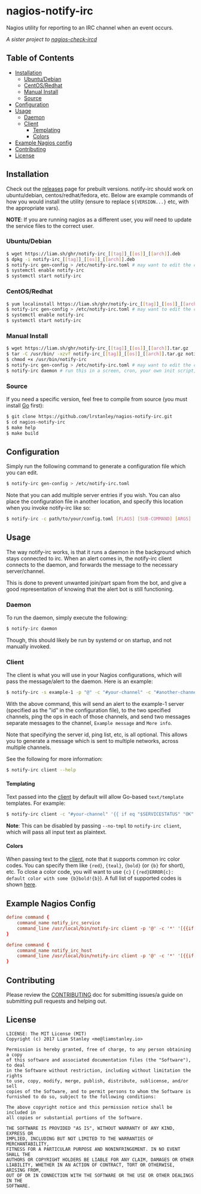 # nagios-notify-irc

Nagios utility for reporting to an IRC channel when an event occurs.

_A sister project to [nagios-check-ircd](https://github.com/lrstanley/nagios-check-ircd)_

## Table of Contents
- [Installation](#installation)
  - [Ubuntu/Debian](#ubuntudebian)
  - [CentOS/Redhat](#centosredhat)
  - [Manual Install](#manual-install)
  - [Source](#source)
- [Configuration](#configuration)
- [Usage](#usage)
  - [Daemon](#daemon)
  - [Client](#client)
    - [Templating](#templating)
    - [Colors](#colors)
- [Example Nagios config](#example-nagios-config)
- [Contributing](#contributing)
- [License](#license)

## Installation

Check out the [releases](https://github.com/lrstanley/nagios-notify-irc/releases)
page for prebuilt versions. notify-irc should work on ubuntu/debian,
centos/redhat/fedora, etc. Below are example commands of how you would install
the utility (ensure to replace `${VERSION...}` etc, with the appropriate vars).

**NOTE**: If you are running nagios as a different user, you _will_ need to
update the service files to the correct user.

### Ubuntu/Debian

```bash
$ wget https://liam.sh/ghr/notify-irc_[[tag]]_[[os]]_[[arch]].deb
$ dpkg -i notify-irc_[[tag]]_[[os]]_[[arch]].deb
$ notify-irc gen-config > /etc/notify-irc.toml # may want to edit the config as well
$ systemctl enable notify-irc
$ systemctl start notify-irc
```

### CentOS/Redhat

```bash
$ yum localinstall https://liam.sh/ghr/notify-irc_[[tag]]_[[os]]_[[arch]].rpm
$ notify-irc gen-config > /etc/notify-irc.toml # may want to edit the config as well
$ systemctl enable notify-irc
$ systemctl start notify-irc
```

### Manual Install

```bash
$ wget https://liam.sh/ghr/notify-irc_[[tag]]_[[os]]_[[arch]].tar.gz
$ tar -C /usr/bin/ -xzvf notify-irc_[[tag]]_[[os]]_[[arch]].tar.gz notify-irc
$ chmod +x /usr/bin/notify-irc
$ notify-irc gen-config > /etc/notify-irc.toml # may want to edit the config as well
$ notify-irc daemon # run this in a screen, cron, your own init script, etc.
```

### Source

If you need a specific version, feel free to compile from source (you must
install [Go](https://golang.org/doc/install) first):

```bash
$ git clone https://github.com/lrstanley/nagios-notify-irc.git
$ cd nagios-notify-irc
$ make help
$ make build
```

## Configuration

Simply run the following command to generate a configuration file which you
can edit.

```bash
$ notify-irc gen-config > /etc/notify-irc.toml
```

Note that you can add multiple server entries if you wish. You can also place
the configuration file in another location, and specify this location when
you invoke notify-irc like so:

```bash
$ notify-irc -c path/to/your/config.toml [FLAGS] [SUB-COMMAND] [ARGS]
```

## Usage

The way notify-irc works, is that it runs a daemon in the background which
stays connected to irc. When an alert comes in, the notify-irc client connects
to the daemon, and forwards the message to the necessary server/channel.

This is done to prevent unwanted join/part spam from the bot, and give a good
representation of knowing that the alert bot is still functioning.

### Daemon

To run the daemon, simply execute the following:

```bash
$ notify-irc daemon
```

Though, this should likely be run by systemd or on startup, and not manually
invoked.

### Client

The client is what you will use in your Nagios configurations, which will
pass the message/alert to the daemon. Here is an example:

```bash
$ notify-irc -s example-1 -p "@" -c "#your-channel" -c "#another-channel" "Example message" "More info"
```

With the above command, this will send an alert to the example-1 server
(specified as the "id" in the configuration file), to the two specified
channels, ping the ops in each of those channels, and send two messages
separate messages to the channel, `Example message` and `More info`.

Note that specifying the server id, ping list, etc, is all optional. This
allows you to generate a message which is sent to multiple networks, across
multiple channels.

See the following for more information:

```bash
$ notify-irc client --help
```

#### Templating

Text passed into the [client](#client) by default will allow Go-based
`text/template` templates. For example:

```bash
$ notify-irc client -c "#your-channel" '{{ if eq "$SERVICESTATUS" "OK" }}Healthy!{{ else }}Uhoh!{{ end }}: Other stuff here.'
```

**Note**: This can be disabled by passing `--no-tmpl` to `notify-irc client`,
which will pass all input text as plaintext.

#### Colors

When passing text to the [client](#client), note that it supports common
irc color codes. You can specify them like `{red}`, `{teal}`, `{bold}` (or
`{b}` for short), etc. To close a color code, you will want to use `{c}` (
`{red}ERROR{c}: default color with some {b}bold!{b}`). A full list of
supported codes is shown [here](https://github.com/lrstanley/girc/blob/ef73e5521b5bcbc1248229d8600e574f90a9508d/format.go#L18-L39).

## Example Nagios Config

```conf
define command {
	command_name notify_irc_service
	command_line /usr/local/bin/notify-irc client -p '@' -c '*' '[{{if eq "$SERVICESTATE$" "OK"}}{green}{{else}}{red}{{end}}{b}$SERVICESTATE${b}{c}] {yellow}{b}$SERVICEDESC${b}{c} :: {teal}$HOSTNAME${c} ({teal}$HOSTADDRESS${c}) :: ({b}$SERVICESTATETYPE${b}: for {cyan}$SERVICEDURATION${c})' '$SERVICEOUTPUT$'
}

define command {
	command_name notify_irc_host
	command_line /usr/local/bin/notify-irc client -p '@' -c '*' '[{{if eq "$HOSTSTATE$" "OK"}}{green}{{else}}{red}{{end}}{b}$HOSTSTATE${b}{c}] {teal}$HOSTNAME${c} ({teal}$HOSTADDRESS${c}) :: ({b}$HOSTSTATETYPE${b}: for {cyan}$HOSTDURATION${c}) :: [ {green}{b}OK:{b} $TOTALHOSTSERVICESOK${c} | {yellow}{b}WARN:{b} $TOTALHOSTSERVICESWARNING${c} | {b}UNKN:{b} $TOTALHOSTSERVICESUNKNOWN$ | {red}{b}CRIT:{b} $TOTALHOSTSERVICESCRITICAL${c} ]' '$HOSTOUTPUT$'
}
```

## Contributing

Please review the [CONTRIBUTING](https://github.com/lrstanley/nagios-notify-irc/blob/master/CONTRIBUTING.md)
doc for submitting issues/a guide on submitting pull requests and helping out.

## License

    LICENSE: The MIT License (MIT)
    Copyright (c) 2017 Liam Stanley <me@liamstanley.io>

    Permission is hereby granted, free of charge, to any person obtaining a copy
    of this software and associated documentation files (the "Software"), to deal
    in the Software without restriction, including without limitation the rights
    to use, copy, modify, merge, publish, distribute, sublicense, and/or sell
    copies of the Software, and to permit persons to whom the Software is
    furnished to do so, subject to the following conditions:

    The above copyright notice and this permission notice shall be included in
    all copies or substantial portions of the Software.

    THE SOFTWARE IS PROVIDED "AS IS", WITHOUT WARRANTY OF ANY KIND, EXPRESS OR
    IMPLIED, INCLUDING BUT NOT LIMITED TO THE WARRANTIES OF MERCHANTABILITY,
    FITNESS FOR A PARTICULAR PURPOSE AND NONINFRINGEMENT. IN NO EVENT SHALL THE
    AUTHORS OR COPYRIGHT HOLDERS BE LIABLE FOR ANY CLAIM, DAMAGES OR OTHER
    LIABILITY, WHETHER IN AN ACTION OF CONTRACT, TORT OR OTHERWISE, ARISING FROM,
    OUT OF OR IN CONNECTION WITH THE SOFTWARE OR THE USE OR OTHER DEALINGS IN THE
    SOFTWARE.
